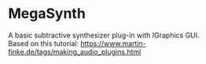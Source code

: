 # MegaSynth
A basic subtractive synthesizer plug-in with IGraphics GUI.  
Based on this tutorial: https://www.martin-finke.de/tags/making_audio_plugins.html 
